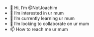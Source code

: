 - 👋 Hi, I’m @NotJoachim
- 👀 I’m interested in ur mum 
- 🌱 I’m currently learning ur mum
- 💞️ I’m looking to collaborate on ur mum
- 📫 How to reach me ur mum

<!---
NotJoachim/NotJoachim is a ✨ special ✨ repository because its `README.md` (this file) appears on your GitHub profile.
You can click the Preview link to take a look at your changes.
--->
